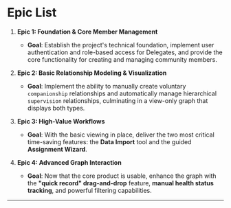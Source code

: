 # Epic List

1.  **Epic 1: Foundation & Core Member Management**
    * **Goal**: Establish the project's technical foundation, implement user authentication and role-based access for Delegates, and provide the core functionality for creating and managing community members.

2.  **Epic 2: Basic Relationship Modeling & Visualization**
    * **Goal**: Implement the ability to manually create voluntary `companionship` relationships and automatically manage hierarchical `supervision` relationships, culminating in a view-only graph that displays both types.

3.  **Epic 3: High-Value Workflows**
    * **Goal**: With the basic viewing in place, deliver the two most critical time-saving features: the **Data Import** tool and the guided **Assignment Wizard**.

4.  **Epic 4: Advanced Graph Interaction**
    * **Goal**: Now that the core product is usable, enhance the graph with the **"quick record" drag-and-drop** feature, **manual health status tracking**, and powerful filtering capabilities.

---